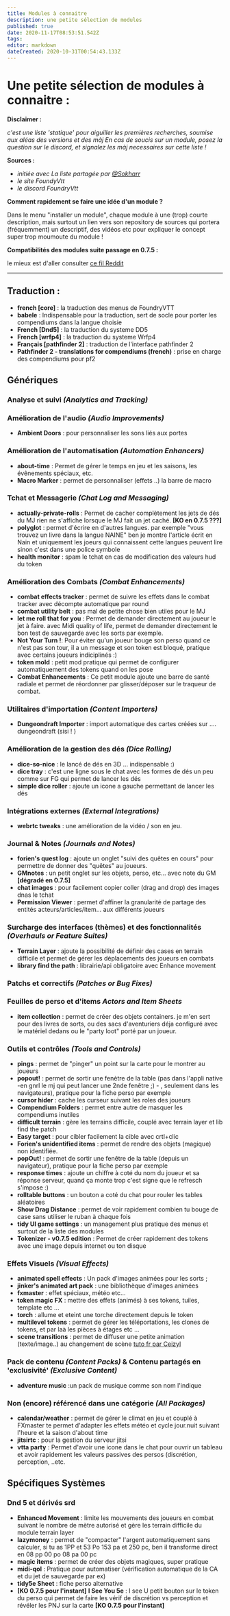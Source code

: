 ```yaml
---
title: Modules à connaitre
description: une petite sélection de modules
published: true
date: 2020-11-17T08:53:51.542Z
tags: 
editor: markdown
dateCreated: 2020-10-31T00:54:43.133Z
---
```


# Une petite sélection de modules à connaitre :

**Disclaimer :**

*c'est une liste 'statique' pour aiguiller les premières recherches, soumise aux aléas des versions et des màj 
En cas de soucis sur un module, posez la question sur le discord, et signalez les màj necessaires sur cette liste !*

**Sources :**  

- *initiée avec La liste partagée par [@Sokharr](https://discordapp.com/channels/715943353409339425/716213970297552897/761528675506061333)*
- *le site FoundyVtt*
- *le discord FoundryVtt*


**Comment rapidement se faire une idée d'un module ?**

Dans le menu "installer un module", chaque module à une (trop) courte description, mais surtout un lien vers son repository de sources qui portera (fréquemment) un descriptif, des vidéos etc pour expliquer le concept super trop moumoute du module !

**Compatibilités des modules suite passage en 0.7.5 :**  

le mieux est d'aller consulter [ce fil Reddit](https://www.reddit.com/r/FoundryVTT/comments/jfs3sw/list_of_all_currently_updated_popular_modules/g9mo5ox/)

----------

## Traduction :
- **french [core]** : la traduction des menus de FoundryVTT
- **babele** : Indispensable pour la traduction, sert de socle pour porter les compendiums dans la langue choisie
- **French [Dnd5]** : la traduction du systeme DD5
- **French [wrfp4]** : la traduction du systeme Wrfp4 
- **Français [pathfinder 2]** : traduction de l'interface pathfinder 2
- **Pathfinder 2 - translations for compendiums (french)** : prise en charge des compendiums pour pf2

## Génériques

### Analyse et suivi *(Analytics and Tracking)*

### Amélioration de l'audio *(Audio Improvements)*
- **Ambient Doors** : pour personnaliser les sons liés aux portes

### Amélioration de l'automatisation *(Automation Enhancers)*
- **about-time** : Permet de gérer le temps en jeu et les saisons, les évênements spéciaux, etc.
- **Macro Marker** : permet de personnaliser (effets ..) la barre de macro

### Tchat et Messagerie *(Chat Log and Messaging)*
- **actually-private-rolls** : Permet de cacher complètement les jets de dés du MJ rien ne s'affiche lorsque le MJ fait un jet caché.  **[KO en 0.7.5 ???]**
- **polyglot** : permet d'écrire en d'autres langues. par exemple "vous trouvez un livre dans la langue NAINE" ben je montre l'article écrit en Nain et uniquement les joeurs qui connaissent cette langues peuvent lire sinon c'est dans une police symbole
- **health monitor** : spam le tchat en cas de modification des valeurs hud du token
 
### Amélioration des Combats *(Combat Enhancements)*
- **combat effects tracker** : permet de suivre les effets dans le combat tracker avec décompte automatique par round
- **combat utility belt** : pas mal de petite chose bien utiles pour le MJ
- **let me roll that for you** : Permet de demander directement au joueur le jet à faire. avec Midi quality of life, permet de demander directement le bon test de sauvegarde avec les sorts par exemple.
- **Not Your Turn !**: Pour éviter qu'un joueur bouge son perso quand ce n'est pas son tour, il a un message et son token est bloqué, pratique avec certains joueurs indiciplinés :)
- **token mold** : petit mod pratique qui permet de configurer automatiquement des tokens quand on les pose
- **Combat Enhancements** : Ce petit module ajoute une barre de santé radiale et permet de réordonner par glisser/déposer sur le traqueur de combat.

### Utilitaires d'importation *(Content Importers)*
- **Dungeondraft Importer** : import automatique des cartes créées sur  .... dungeondraft (sisi ! )

### Amélioration de la gestion des dés *(Dice Rolling)*
- **dice-so-nice** : le lancé de dés en 3D ... indispensable :)
- **dice tray** : c'est une ligne sous le chat avec les formes de dés un peu comme sur FG qui permet de lancer les dés
- **simple dice roller** : ajoute un icone a gauche permettant de lancer les dés

### Intégrations externes *(External Integrations)*
- **webrtc tweaks** : une amélioration de la vidéo / son en jeu.

### Journal & Notes *(Journals and Notes)*
- **forien's quest log** : ajoute un onglet "suivi des quêtes en cours" pour permettre de donner des "quêtes" au joueurs.
- **GMnotes** : un petit onglet sur les objets, perso, etc... avec note du GM  **[dégradé en 0.7.5]**
- **chat images** : pour facilement copier coller (drag and drop) des images dnas le tchat 
- **Permission Viewer** : permet d'affiner la granularité de partage des entités acteurs/articles/item... aux différents joueurs

### Surcharge des interfaces (thèmes) et des fonctionnalités *(Overhauls or Feature Suites)*
- **Terrain Layer** :  ajoute la possibilité de définir des cases en terrain difficile et permet de gérer les déplacements des joueurs en combats
- **library find the path** : librairie/api obligatoire avec Enhance movement
 
### Patchs et correctifs *(Patches or Bug Fixes)*

### Feuilles de perso et d'items *Actors and Item Sheets*
- **item collection** : permet de créer des objets containers. je m'en sert pour des livres de sorts,  ou des sacs d'aventuriers déja configuré avec le matériel dedans ou le "party loot" porté par un joueur. 

### Outils et contrôles *(Tools and Controls)*
- **pings** : permet de "pinger" un point sur la carte pour le montrer au joueurs
- **popout!** : permet de sortir une fenètre de la table (pas dans l'appli native -en gnrl le mj qui peut lancer une 2nde fenêtre ;) - , seulement dans les navigateurs), pratique pour la fiche perso par exemple
- **cursor hider** : cache les curseur suivant les roles des joueurs
- **Compendium Folders** : permet entre autre de masquer les compendiums inutiles
- **difficult terrain** : gère les terrains difficile, couplé avec terrain layer et lib find the patch
- **Easy target** : pour cibler facilement la cible avec crtl+clic 
- **Forien's unidentified items** :  permet de rendre des objets (magique) non identifiée.
- **popOut!** : permet de sortir une fenêtre de la table (depuis un navigateur), pratique pour la fiche perso par exemple
- **response times** : ajoute un chiffre à coté du nom du joueur et sa réponse serveur, quand ça monte trop c'est signe que le refresch s'impose :)
- **rolltable buttons** : un bouton a coté du chat pour rouler les tables aléatoires
- **Show Drag Distance** : permet de voir rapidement combien tu bouge de case sans utiliser le ruban à chaque fois
- **tidy UI game settings** : un management plus pratique des menus et surtout de la liste des modules
- **Tokenizer - v0.7.5 edition** : Permet de créer rapidement des tokens avec une image depuis internet ou ton disque
 
### Effets Visuels *(Visual Effects)*
- **animated spell effects** : Un pack d'images animées pour les sorts ;	
- **jinker's animated art pack** :  une bibliothèque d'images animées
- **fxmaster** : effet spéciaux, météo etc...
- **token magic FX** :  mettre des effets (animés) à ses tokens, tuiles, template etc ...  
- **torch** : allume et eteint une torche directement depuis le token
- **multilevel tokens** : permet de gérer les téléportations, les clones de tokens, et par laà les pièces à étages etc ... 
- **scene transitions** : permet de diffuser une petite animation (texte/image..) au changement de scène [tuto fr par Ceizyl](https://www.youtube.com/watch?v=0bYxYCjegZY)


### Pack de contenu *(Content Packs)* & Contenu partagés en 'exclusivité' *(Exclusive Content)*
- **adventure music** :un pack de musique comme son nom l'indique

### Non (encore) référencé dans une catégorie *(All Packages)*
- **calendar/weather** : permet de gérer le climat en jeu et couplé à FXmaster te permet d'adapter les effets météo et cycle jour.nuit suivant l'heure et la saison d'about time
- **jitsirtc** : pour la gestion du serveur jitsi
- **vtta party** : Permet d'avoir une icone dans le chat pour ouvrir un tableau et avoir rapidement les valeurs passives des persos (discrétion, perception, ..etc.

## Spécifiques Systèmes

### Dnd 5 et dérivés srd
- **Enhanced Movement** : limite les mouvements des joueurs en combat suivant le nombre de mètre autorisé et gère les terrain difficile du module terrain layer
- **lazymoney** : permet de "compacter" l'argent automatiquement sans calculer, si tu as 1PP et 53 Po 153 pa et 250 pc, ben il transforme direct en 08 pp 00 po 08 pa 00 pc
- **magic items** : permet de créer des objets magiques, super pratique
- **midi-qol** : Pratique pour automatiser (vérification automatique de la CA et du jet de sauvegarde par ex)
- **tidy5e Sheet** : fiche perso alternative
- **[KO 0.7.5 pour l'instant]** **I See You 5e** : I see U petit bouton sur le token du perso qui permet de faire les vérif de discrétion vs perception et révéler les PNJ sur la carte **[KO 0.7.5 pour l'instant]**



